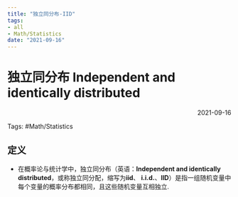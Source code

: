 ```yaml
---
title: "独立同分布-IID"
tags:
- all
- Math/Statistics
date: "2021-09-16"
---
```

# 独立同分布 Independent and identically distributed

<div align="right"> 2021-09-16</div>

Tags: #Math/Statistics

## 定义
- 在概率论与统计学中，独立同分布（英语：**Independent and identically distributed**，或称独立同分配，缩写为**iid**、 **i.i.d.**、**IID**）是指一组随机变量中每个变量的概率分布都相同，且这些随机变量互相独立.



